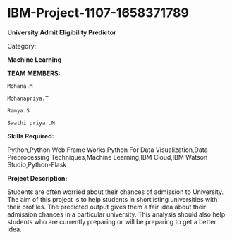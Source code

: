 # IBM-Project-1107-1658371789

**University Admit Eligibility Predictor**


Category:

**Machine Learning**


**TEAM MEMBERS:**

    Mohana.M
    
    Mohanapriya.T
    
    Ramya.S
    
    Swathi priya .M
    

**Skills Required:**

Python,Python Web Frame Works,Python For Data Visualization,Data Preprocessing Techniques,Machine Learning,IBM Cloud,IBM Watson Studio,Python-Flask

**Project Description:**

Students are often worried about their chances of admission to University. The aim of this project is to help students in shortlisting universities with their profiles. The predicted output gives them a fair idea about their admission chances in a particular university. This analysis should also help students who are currently preparing or will be preparing to get a better idea.




